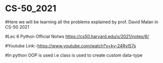 # CS-50_2021

#Here we will be learning all the problems explained by prof. David Malan in CS-50 2021


#Lec 6 Python Official Notws https://cs50.harvard.edu/x/2021/notes/6/


#Youtube Link:-https://www.youtube.com/watch?v=ky-24RvI57s

#In python OOP is used i.e class is used to create custom data-type